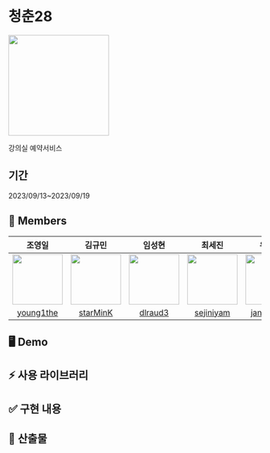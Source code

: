 # 청춘28
<img src="https://github.com/28chungchun/chungchun-builder/assets/86599495/9aa47881-dc35-41d2-addf-00d851f551a4" width="200" height="200"/>

강의실 예약서비스
 
## 기간

2023/09/13~2023/09/19

## 🐣 Members


|                                              조영일                                              |                                             김규민                                              |                                             임성현                                              |                                             최세진                                              |                                             우장희                                              |                                             안지현                                              |                                             이명철                                              |설예진|
| :----------------------------------------------------------------------------------------------: | :---------------------------------------------------------------------------------------------: | :---------------------------------------------------------------------------------------------: | :---------------------------------------------------------------------------------------------: | :---------------------------------------------------------------------------------------------: |:---------------------------------------------------------------------------------------------: |:---------------------------------------------------------------------------------------------: |:---------------------------------------------------------------------------------------------: |
|<img src="https://avatars.githubusercontent.com/u/86599495?v=4" width="100" height="100"/>       | <img src="https://avatars.githubusercontent.com/u/106909332?v=4" width="100" height="100"/>     |  <img src="https://avatars.githubusercontent.com/u/132827203?v=4" width="100" height="100"/> | <img src="https://avatars.githubusercontent.com/u/136671151?v=4" width="100" height="100"/>|<img src="https://avatars.githubusercontent.com/u/136553440?v=4" width="100" height="100"/>|<img src="https://avatars.githubusercontent.com/u/136677360?v=4" width="100" height="100"/>| <img src="https://avatars.githubusercontent.com/u/136779345?v=4" width="100" height="100"/>| <img src="https://avatars.githubusercontent.com/u/72060838?v=4" width="100" height="100"/>|
|                           [young1the](https://github.com/young1the)                              |                            [starMinK](https://github.com/starMinK)                            |                             [dlraud3](https://github.com/dlraud3)                          |                               [sejiniyam](https://github.com/sejiniyam)          |                               [jangheeda](https://github.com/jangheeda)         |   [jhreposi](https://github.com/jhreposi) | [MyungChulEE](https://github.com/MyungChulEE)| [yejin-s](https://github.com/yejin-s)|

## 🖥 Demo

## ⚡️ 사용 라이브러리

## ✅ 구현 내용

## 📕 산출물
